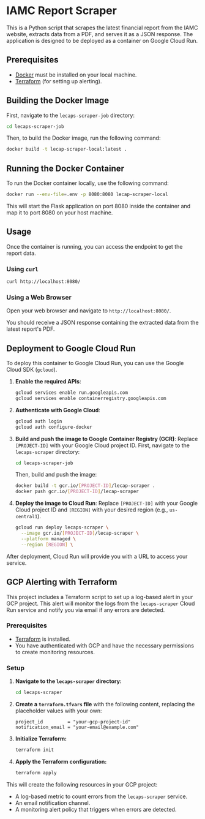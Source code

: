 # IAMC Report Scraper

This is a Python script that scrapes the latest financial report from the IAMC website, extracts data from a PDF, and serves it as a JSON response. The application is designed to be deployed as a container on Google Cloud Run.

## Prerequisites

- [Docker](https://www.docker.com/get-started) must be installed on your local machine.
- [Terraform](https://www.terraform.io/downloads.html) (for setting up alerting).

## Building the Docker Image

First, navigate to the `lecaps-scraper-job` directory:

```sh
cd lecaps-scraper-job
```

Then, to build the Docker image, run the following command:

```sh
docker build -t lecap-scraper-local:latest .
```

## Running the Docker Container

To run the Docker container locally, use the following command:

```sh
docker run --env-file=.env -p 8080:8080 lecap-scraper-local
```

This will start the Flask application on port 8080 inside the container and map it to port 8080 on your host machine.

## Usage

Once the container is running, you can access the endpoint to get the report data.

### Using `curl`

```sh
curl http://localhost:8080/
```

### Using a Web Browser

Open your web browser and navigate to `http://localhost:8080/`.

You should receive a JSON response containing the extracted data from the latest report's PDF.

## Deployment to Google Cloud Run

To deploy this container to Google Cloud Run, you can use the Google Cloud SDK (`gcloud`).

1.  **Enable the required APIs**:
    ```sh
    gcloud services enable run.googleapis.com
    gcloud services enable containerregistry.googleapis.com
    ```

2.  **Authenticate with Google Cloud**:
    ```sh
    gcloud auth login
    gcloud auth configure-docker
    ```

3.  **Build and push the image to Google Container Registry (GCR)**:
    Replace `[PROJECT-ID]` with your Google Cloud project ID. First, navigate to the `lecaps-scraper` directory:
    ```sh
    cd lecaps-scraper-job
    ```
    Then, build and push the image:
    ```sh
    docker build -t gcr.io/[PROJECT-ID]/lecap-scraper .
    docker push gcr.io/[PROJECT-ID]/lecap-scraper
    ```

4.  **Deploy the image to Cloud Run**:
    Replace `[PROJECT-ID]` with your Google Cloud project ID and `[REGION]` with your desired region (e.g., `us-central1`).
    ```sh
    gcloud run deploy lecaps-scraper \
      --image gcr.io/[PROJECT-ID]/lecap-scraper \
      --platform managed \
      --region [REGION] \
    ```

After deployment, Cloud Run will provide you with a URL to access your service.

## GCP Alerting with Terraform

This project includes a Terraform script to set up a log-based alert in your GCP project. This alert will monitor the logs from the `lecaps-scraper` Cloud Run service and notify you via email if any errors are detected.

### Prerequisites

- [Terraform](https://www.terraform.io/downloads.html) is installed.
- You have authenticated with GCP and have the necessary permissions to create monitoring resources.

### Setup

1.  **Navigate to the `lecaps-scraper` directory:**
    ```sh
    cd lecaps-scraper
    ```

2.  **Create a `terraform.tfvars` file** with the following content, replacing the placeholder values with your own:
    ```
    project_id         = "your-gcp-project-id"
    notification_email = "your-email@example.com"
    ```

3.  **Initialize Terraform:**
    ```sh
    terraform init
    ```

4.  **Apply the Terraform configuration:**
    ```sh
    terraform apply
    ```

This will create the following resources in your GCP project:
- A log-based metric to count errors from the `lecaps-scraper` service.
- An email notification channel.
- A monitoring alert policy that triggers when errors are detected.
